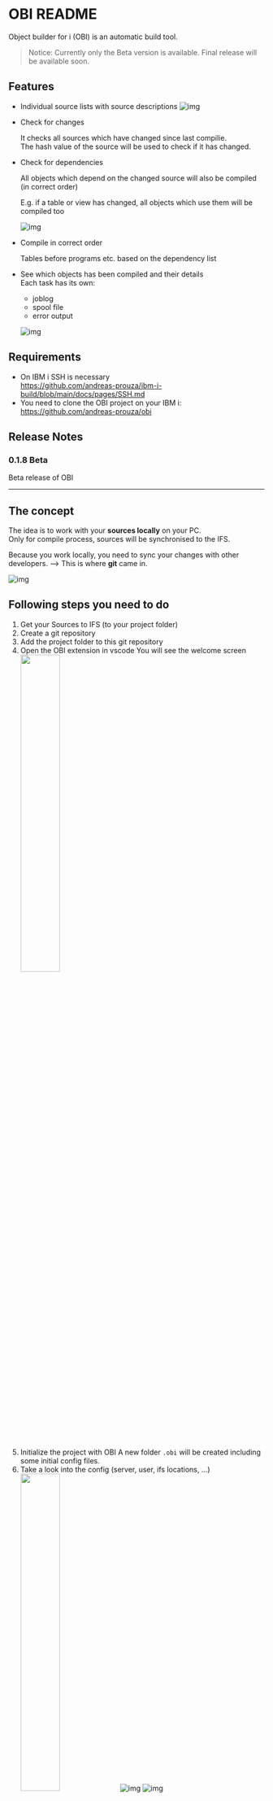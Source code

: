 # OBI README

Object builder for i (OBI) is an automatic build tool.

> Notice:
Currently only the Beta version is available.
Final release will be available soon.


## Features

* Individual source lists with source descriptions
  ![img](asserts/img/ext/source-list.png)
  
* Check for changes
  
  It checks all sources which have changed since last compilie.  
  The hash value of the source will be used to check if it has changed.
  
* Check for dependencies
  
  All objects which depend on the changed source will also be compiled (in correct order)

  E.g. if a table or view has changed, all objects which use them will be compiled too

  ![img](asserts/img/ext/show-changes.png)


* Compile in correct order
  
  Tables before programs etc. based on the dependency list


* See which objects has been compiled and their details  
  Each task has its own:
  
  * joblog
  * spool file
  * error output

  ![img](asserts/img/ext/build-summary.png)


## Requirements

* On IBM i SSH is necessary  
  https://github.com/andreas-prouza/ibm-i-build/blob/main/docs/pages/SSH.md
* You need to clone the OBI project on your IBM i:  
  https://github.com/andreas-prouza/obi


## Release Notes

### 0.1.8 Beta

Beta release of OBI


---

## The concept

The idea is to work with your **sources locally** on your PC.  
Only for compile process, sources will be synchronised to the IFS.

Because you work locally, you need to sync your changes with other developers.
--> This is where **git** came in.

![img](asserts/img/ext/concept.png)

## Following steps you need to do

1. Get your Sources to IFS (to your project folder)
2. Create a git repository
3. Add the project folder to this git repository
4. Open the OBI extension in vscode
   You will see the welcome screen
    <img src="asserts/img/ext/welcome.png" style="width: 40%">
5. Initialize the project with OBI
   A new folder ```.obi``` will be created including some initial config files.
6. Take a look into the config (server, user, ifs locations, ...)
     <img src="asserts/img/ext/config-2.png" style="width: 40%">
     ![img](asserts/img/ext/config.png)
     ![img](asserts/img/ext/config-compile.png)
     >User specific settings (like IFS remote directory, SSH password, ...) can be defined/overwritten in the ```User configuration``` area.
7. Check if it works with ```Show changes```
     ![img](asserts/img/ext/show-changes-2.png)
     You should see a list of sources, ready to compile.
8. Reset the compiled object list
   <img src="asserts/img/ext/compiled-obj-list.png" style="width: 50%">
   From now, the ```Show changes``` action only shows changed sources.
9.  When you are motivated, you can create a dependency list.
    With a dependency OBI creates the correct build order and includes all dependend objects. (E.g. for SRVPGM, files, ...)
    (See [dependency list](https://github.com/andreas-prouza/ibm-i-build-obi/blob/main/docs/pages/configuration.md#etcdependencytoml))
10. Sync all changes to your git repo

If no OBI config could be found, you will see the welcome screen:

<img src="asserts/img/ext/welcome.png" style="width: 40%">




## For more information

* [OBI: the build tool running on IBM i](https://github.com/andreas-prouza/obi)
* [OBI: detailed description](https://github.com/andreas-prouza/ibm-i-build-obi)
* [OBI: vscode extension](https://github.com/andreas-prouza/obi-extension)

**Happy ever after!**
